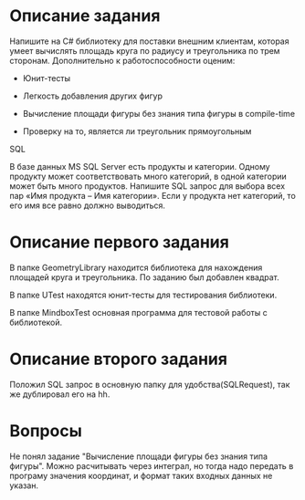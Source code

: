 # Описание задания
Напишите на C# библиотеку для поставки внешним клиентам, которая умеет вычислять площадь круга по радиусу и треугольника по трем сторонам. Дополнительно к работоспособности оценим:

- Юнит-тесты

- Легкость добавления других фигур

- Вычисление площади фигуры без знания типа фигуры в compile-time

- Проверку на то, является ли треугольник прямоугольным

SQL

В базе данных MS SQL Server есть продукты и категории. Одному продукту может соответствовать много категорий, в одной категории может быть много продуктов. Напишите SQL запрос для выбора всех пар «Имя продукта – Имя категории». Если у продукта нет категорий, то его имя все равно должно выводиться.

# Описание первого задания
В папке GeometryLibrary находится библиотека для нахождения площадей круга и треугольника. По заданию был добавлен квадрат.

В папке UTest находятся юнит-тесты для тестирования библиотеки.

В папке MindboxTest основная программа для тестовой работы с библиотекой.

# Описание второго задания
Положил SQL запрос в основную папку для удобства(SQLRequest), так же дублировал его на hh.
# Вопросы
Не понял задание "Вычисление площади фигуры без знания типа фигуры". Можно расчитывать через интеграл, но тогда надо передать в програму значения координат, и формат таких входных данных не указан.
